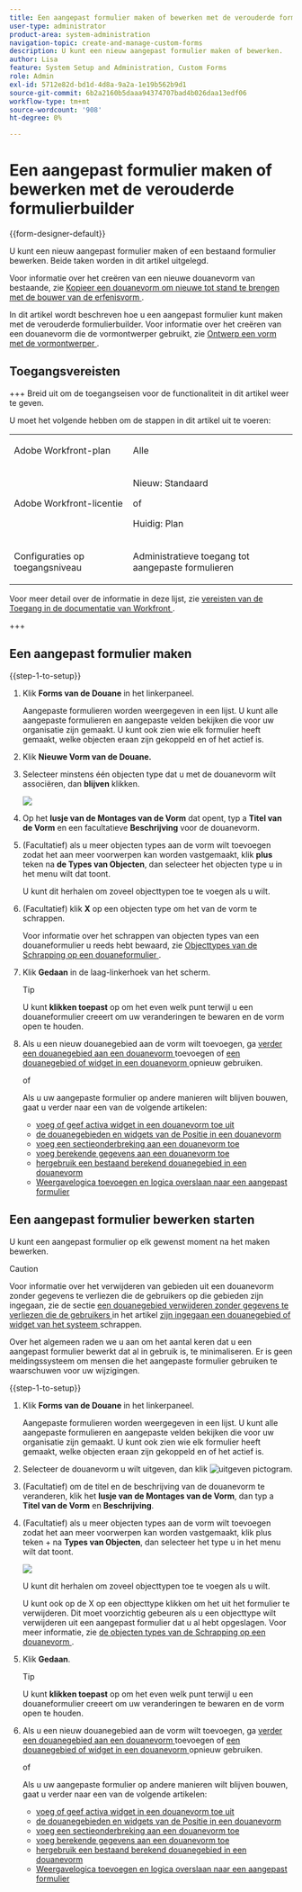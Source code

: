 ```yaml
---
title: Een aangepast formulier maken of bewerken met de verouderde formulierbuilder
user-type: administrator
product-area: system-administration
navigation-topic: create-and-manage-custom-forms
description: U kunt een nieuw aangepast formulier maken of bewerken.
author: Lisa
feature: System Setup and Administration, Custom Forms
role: Admin
exl-id: 5712e82d-bd1d-4d8a-9a2a-1e19b562b9d1
source-git-commit: 6b2a2160b5daaa94374707bad4b026daa13edf06
workflow-type: tm+mt
source-wordcount: '908'
ht-degree: 0%

---
```


# Een aangepast formulier maken of bewerken met de verouderde formulierbuilder

<!--Audited: 01/2024-->

{{form-designer-default}}

U kunt een nieuw aangepast formulier maken of een bestaand formulier bewerken. Beide taken worden in dit artikel uitgelegd.

Voor informatie over het creëren van een nieuwe douanevorm van bestaande, zie [ Kopieer een douanevorm om nieuwe tot stand te brengen met de bouwer van de erfenisvorm ](../../../administration-and-setup/customize-workfront/create-manage-custom-forms/copy-custom-form-to-create-a-new-one.md).

In dit artikel wordt beschreven hoe u een aangepast formulier kunt maken met de verouderde formulierbuilder. Voor informatie over het creëren van een douanevorm die de vormontwerper gebruikt, zie [ Ontwerp een vorm met de vormontwerper ](/help/quicksilver/administration-and-setup/customize-workfront/create-manage-custom-forms/form-designer/design-a-form/design-a-form.md).

## Toegangsvereisten

+++ Breid uit om de toegangseisen voor de functionaliteit in dit artikel weer te geven.

U moet het volgende hebben om de stappen in dit artikel uit te voeren:

<table style="table-layout:auto"> 
 <col> 
 <col> 
 <tbody> 
  <tr data-mc-conditions=""> 
   <td role="rowheader"> <p>Adobe Workfront-plan</p> </td> 
   <td>Alle</td> 
  </tr> 
  <tr> 
   <td role="rowheader">Adobe Workfront-licentie</td> 
   <td><p>Nieuw: Standaard</p>
   <p>of</p>
   <p>Huidig: Plan</p></td> 
  </tr> 
  <tr data-mc-conditions=""> 
   <td role="rowheader">Configuraties op toegangsniveau</td> 
   <td> <p>Administratieve toegang tot aangepaste formulieren</p> </td> 
  </tr>  
 </tbody> 
</table>

Voor meer detail over de informatie in deze lijst, zie [ vereisten van de Toegang in de documentatie van Workfront ](/help/quicksilver/administration-and-setup/add-users/access-levels-and-object-permissions/access-level-requirements-in-documentation.md).

+++

## Een aangepast formulier maken

{{step-1-to-setup}}

1. Klik **Forms van de Douane** in het linkerpaneel.

   Aangepaste formulieren worden weergegeven in een lijst. U kunt alle aangepaste formulieren en aangepaste velden bekijken die voor uw organisatie zijn gemaakt. U kunt ook zien wie elk formulier heeft gemaakt, welke objecten eraan zijn gekoppeld en of het actief is.

1. Klik **Nieuwe Vorm van de Douane.**
1. Selecteer minstens één objecten type dat u met de douanevorm wilt associëren, dan **blijven** klikken.

   ![](assets/choose-object-type.jpg)

1. Op het **lusje van de Montages van de Vorm** dat opent, typ a **Titel van de Vorm** en een facultatieve **Beschrijving** voor de douanevorm.

1. (Facultatief) als u meer objecten types aan de vorm wilt toevoegen zodat het aan meer voorwerpen kan worden vastgemaakt, klik **plus** teken na **de Types van Objecten**, dan selecteer het objecten type u in het menu wilt dat toont.

   U kunt dit herhalen om zoveel objecttypen toe te voegen als u wilt.

1. (Facultatief) klik **X** op een objecten type om het van de vorm te schrappen.

   Voor informatie over het schrappen van objecten types van een douaneformulier u reeds hebt bewaard, zie [ Objecttypes van de Schrapping op een douaneformulier ](../../../administration-and-setup/customize-workfront/create-manage-custom-forms/delete-object-type-on-a-custom-form.md).

1. Klik **Gedaan** in de laag-linkerhoek van het scherm.

   >[!TIP]
   >
   >U kunt **klikken toepast** op om het even welk punt terwijl u een douaneformulier creeert om uw veranderingen te bewaren en de vorm open te houden.

1. Als u een nieuw douanegebied aan de vorm wilt toevoegen, ga [ verder een douanegebied aan een douanevorm ](../../../administration-and-setup/customize-workfront/create-manage-custom-forms/add-a-custom-field-to-a-custom-form.md) toevoegen of [ een douanegebied of widget in een douanevorm ](../../../administration-and-setup/customize-workfront/create-manage-custom-forms/reuse-an-existing-field.md) opnieuw gebruiken.

   of

   Als u uw aangepaste formulier op andere manieren wilt blijven bouwen, gaat u verder naar een van de volgende artikelen:

   * [ voeg of geef activa widget in een douanevorm toe uit ](../../../administration-and-setup/customize-workfront/create-manage-custom-forms/add-widget-or-edit-its-properties-in-a-custom-form.md)
   * [ de douanegebieden en widgets van de Positie in een douanevorm ](../../../administration-and-setup/customize-workfront/create-manage-custom-forms/position-fields-in-a-custom-form.md)
   * [ voeg een sectieonderbreking aan een douanevorm toe ](../../../administration-and-setup/customize-workfront/create-manage-custom-forms/add-a-section-break-to-a-custom-form.md)
   * [ voeg berekende gegevens aan een douanevorm toe ](../../../administration-and-setup/customize-workfront/create-manage-custom-forms/add-calculated-data-to-custom-form.md)
   * [ hergebruik een bestaand berekend douanegebied in een douanevorm ](../../../administration-and-setup/customize-workfront/create-manage-custom-forms/use-existing-calc-field-new-custom-form.md)
   * [Weergavelogica toevoegen en logica overslaan naar een aangepast formulier](../../../administration-and-setup/customize-workfront/create-manage-custom-forms/display-or-skip-logic-custom-form.md)

## Een aangepast formulier bewerken starten

U kunt een aangepast formulier op elk gewenst moment na het maken bewerken.

>[!CAUTION]
>
>Voor informatie over het verwijderen van gebieden uit een douanevorm zonder gegevens te verliezen die de gebruikers op die gebieden zijn ingegaan, zie de sectie [ een douanegebied verwijderen zonder gegevens te verliezen die de gebruikers ](../../../administration-and-setup/customize-workfront/create-manage-custom-forms/delete-a-custom-field.md#remove) in het artikel [ zijn ingegaan een douanegebied of widget van het systeem ](../../../administration-and-setup/customize-workfront/create-manage-custom-forms/delete-a-custom-field.md) schrappen.
>
>Over het algemeen raden we u aan om het aantal keren dat u een aangepast formulier bewerkt dat al in gebruik is, te minimaliseren. Er is geen meldingssysteem om mensen die het aangepaste formulier gebruiken te waarschuwen voor uw wijzigingen.

{{step-1-to-setup}}

1. Klik **Forms van de Douane** in het linkerpaneel.

   Aangepaste formulieren worden weergegeven in een lijst. U kunt alle aangepaste formulieren en aangepaste velden bekijken die voor uw organisatie zijn gemaakt. U kunt ook zien wie elk formulier heeft gemaakt, welke objecten eraan zijn gekoppeld en of het actief is.

1. Selecteer de douanevorm u wilt uitgeven, dan klik ![ uitgeven pictogram ](assets/edit-icon.png).
1. (Facultatief) om de titel en de beschrijving van de douanevorm te veranderen, klik het **lusje van de Montages van de Vorm**, dan typ a **Titel van de Vorm** en **Beschrijving**.

1. (Facultatief) als u meer objecten types aan de vorm wilt toevoegen zodat het aan meer voorwerpen kan worden vastgemaakt, klik plus teken + na **Types van Objecten**, dan selecteer het type u in het menu wilt dat toont.

   ![](assets/add-object-type-existing-form.png)

   U kunt dit herhalen om zoveel objecttypen toe te voegen als u wilt.

   U kunt ook op de X op een objecttype klikken om het uit het formulier te verwijderen. Dit moet voorzichtig gebeuren als u een objecttype wilt verwijderen uit een aangepast formulier dat u al hebt opgeslagen. Voor meer informatie, zie [ de objecten types van de Schrapping op een douanevorm ](../../../administration-and-setup/customize-workfront/create-manage-custom-forms/delete-object-type-on-a-custom-form.md).

1. Klik **Gedaan**.

   >[!TIP]
   >
   >U kunt **klikken toepast** op om het even welk punt terwijl u een douaneformulier creeert om uw veranderingen te bewaren en de vorm open te houden.

1. Als u een nieuw douanegebied aan de vorm wilt toevoegen, ga [ verder een douanegebied aan een douanevorm ](../../../administration-and-setup/customize-workfront/create-manage-custom-forms/add-a-custom-field-to-a-custom-form.md) toevoegen of [ een douanegebied of widget in een douanevorm ](../../../administration-and-setup/customize-workfront/create-manage-custom-forms/reuse-an-existing-field.md) opnieuw gebruiken.

   of

   Als u uw aangepaste formulier op andere manieren wilt blijven bouwen, gaat u verder naar een van de volgende artikelen:

   * [ voeg of geef activa widget in een douanevorm toe uit ](../../../administration-and-setup/customize-workfront/create-manage-custom-forms/add-widget-or-edit-its-properties-in-a-custom-form.md)
   * [ de douanegebieden en widgets van de Positie in een douanevorm ](../../../administration-and-setup/customize-workfront/create-manage-custom-forms/position-fields-in-a-custom-form.md)
   * [ voeg een sectieonderbreking aan een douanevorm toe ](../../../administration-and-setup/customize-workfront/create-manage-custom-forms/add-a-section-break-to-a-custom-form.md)
   * [ voeg berekende gegevens aan een douanevorm toe ](../../../administration-and-setup/customize-workfront/create-manage-custom-forms/add-calculated-data-to-custom-form.md)
   * [ hergebruik een bestaand berekend douanegebied in een douanevorm ](../../../administration-and-setup/customize-workfront/create-manage-custom-forms/use-existing-calc-field-new-custom-form.md)
   * [Weergavelogica toevoegen en logica overslaan naar een aangepast formulier](../../../administration-and-setup/customize-workfront/create-manage-custom-forms/display-or-skip-logic-custom-form.md)
